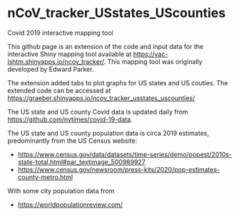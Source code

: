 # nCoV_tracker_USstates_UScounties
 
Covid 2019 interactive mapping tool

This github page is an extension of the code and input data for the interactive Shiny mapping tool available at https://vac-lshtm.shinyapps.io/ncov_tracker/. This mapping tool was originally developed by Edward Parker.

The extension added tabs to plot graphs for US states and US couties.
The extended code can be accessed at https://graeber.shinyapps.io/ncov_tracker_usstates_uscounties/ 

The US state and US county Covid data is updated daily from https://github.com/nytimes/covid-19-data.

The US state and US county population data is circa 2019 estimates, predominantly from the US Census website:
- https://www.census.gov/data/datasets/time-series/demo/popest/2010s-state-total.html#par_textimage_500989927
- https://www.census.gov/newsroom/press-kits/2020/pop-estimates-county-metro.html

With some city population data from
- https://worldpopulationreview.com/
